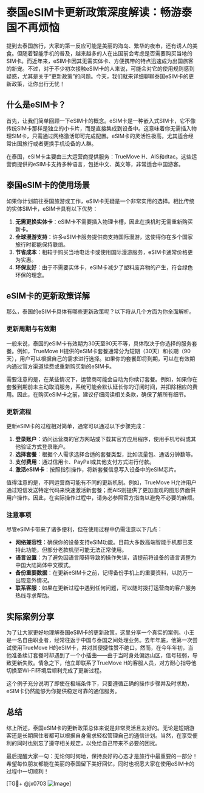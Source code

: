 # 泰国eSIM卡更新政策深度解读：畅游泰国不再烦恼

提到去泰国旅行，大家的第一反应可能是美丽的海岛、繁华的夜市，还有诱人的美食。但随着智能手机的普及，越来越多的人在出国前会考虑是否需要购买当地的SIM卡。而近年来，eSIM卡因其无需实体卡、方便携带的特点迅速成为出国旅客的新宠。不过，对于不少初次接触eSIM卡的人来说，可能会对它的使用规则感到疑惑，尤其是关于“更新政策”的问题。今天，我们就来详细聊聊泰国eSIM卡的更新政策，让你出行无忧！

## 什么是eSIM卡？

首先，让我们简单回顾一下eSIM卡的概念。eSIM卡是一种嵌入式SIM卡，它不像传统SIM卡那样是独立的小卡片，而是直接集成到设备中。这意味着你无需插入物理SIM卡，只需通过网络激活即可完成配置。eSIM卡的灵活性极高，尤其适合经常出国旅行或者更换手机设备的人群。

在泰国，eSIM卡主要由三大运营商提供服务：TrueMove H、AIS和dtac。这些运营商提供的eSIM卡支持多种语言，包括中文、英文等，非常适合中国游客。

## 泰国eSIM卡的使用场景

如果你计划前往泰国旅游或工作，eSIM卡无疑是一个非常实用的选择。相比传统的实体SIM卡，eSIM卡具有以下优势：

1. **无需更换实体卡**：eSIM卡不需要插入物理卡槽，因此在换机时无需重新购买新卡。
2. **全球漫游支持**：许多eSIM卡服务提供商支持国际漫游，这使得你在多个国家旅行时都能保持联络。
3. **节省成本**：相较于购买当地电话卡或使用国际漫游服务，eSIM卡通常价格更为实惠。
4. **环保友好**：由于不需要实体卡，eSIM卡减少了塑料废弃物的产生，符合绿色环保的理念。

## eSIM卡的更新政策详解

那么，泰国的eSIM卡具体有哪些更新政策呢？以下将从几个方面为你全面解析。

### 更新周期与有效期

一般来说，泰国的eSIM卡有效期为30天至90天不等，具体取决于你选择的服务套餐。例如，TrueMove H提供的eSIM卡套餐通常分为短期（30天）和长期（90天），用户可以根据自己的需求进行选择。如果你的套餐即将到期，可以在有效期内通过官方渠道续费或重新购买新的eSIM卡。

需要注意的是，在某些情况下，运营商可能会自动为你续订套餐。例如，如果你在套餐到期前未主动取消服务，系统可能会默认延长你的订阅时间，并扣除相应的费用。因此，在购买eSIM卡之前，建议仔细阅读相关条款，确保了解所有细节。

### 更新流程

更新eSIM卡的过程相对简单，通常可以通过以下步骤完成：

1. **登录账户**：访问运营商的官方网站或下载其官方应用程序，使用手机号码或其他验证方式登录账户。
2. **选择套餐**：根据个人需求选择合适的套餐类型，比如流量包、通话分钟数等。
3. **支付费用**：通过信用卡、PayPal或其他支付方式进行付款。
4. **激活eSIM卡**：按照指引操作，将新套餐信息写入设备中的eSIM芯片。

值得注意的是，不同运营商可能有不同的更新机制。例如，TrueMove H允许用户通过短信发送特定代码来快速激活新套餐；而AIS则提供了更加直观的图形界面供用户操作。因此，在实际操作过程中，请务必参照官方指南以避免不必要的麻烦。

### 注意事项

尽管eSIM卡带来了诸多便利，但在使用过程中仍需注意以下几点：

- **网络兼容性**：确保你的设备支持eSIM功能。目前大多数高端智能手机都已支持此功能，但部分老款机型可能无法正常使用。
- **语言设置**：为了避免因语言障碍导致的操作失误，请提前将设备的语言调整为中国大陆简体中文模式。
- **备份重要数据**：在更新eSIM卡之前，记得备份手机上的重要资料，以防万一出现意外情况。
- **联系客服**：如果在更新过程中遇到任何问题，可以随时拨打运营商的客户服务热线寻求帮助。

## 实际案例分享

为了让大家更好地理解泰国eSIM卡的更新政策，这里分享一个真实的案例。小王是一名自由职业者，经常往返于中国与泰国之间处理业务。去年年底，他第一次尝试使用TrueMove H的eSIM卡，并对其便捷性赞不绝口。然而，在今年年初，当他准备续订套餐时却遇到了一个小插曲——由于当时身处偏远山区，信号较弱，导致更新失败。情急之下，他立即联系了TrueMove H的客服人员，对方耐心指导他切换至Wi-Fi环境后顺利完成了更新过程。

这个例子充分说明了即使在极端条件下，只要遵循正确的操作步骤并及时求助，eSIM卡仍然能够为你提供稳定可靠的通信服务。

## 总结

综上所述，泰国eSIM卡的更新政策总体来说是非常灵活且友好的。无论是短期游客还是长期居住者都可以根据自身需求轻松管理自己的通信计划。当然，在享受便利的同时也别忘了遵守相关规定，以免给自己带来不必要的困扰。

最后提醒大家一句：无论何时何地，保持良好的心态才是旅行中最重要的一部分！希望每位朋友都能在美丽的泰国留下美好回忆，同时也祝愿大家在使用eSIM卡的过程中一切顺利！

[TG💪+ @jx0703 ![Image](https://github.com/user-attachments/assets/dbca1d08-cadb-493c-b0ec-ad6f7a83f270)]